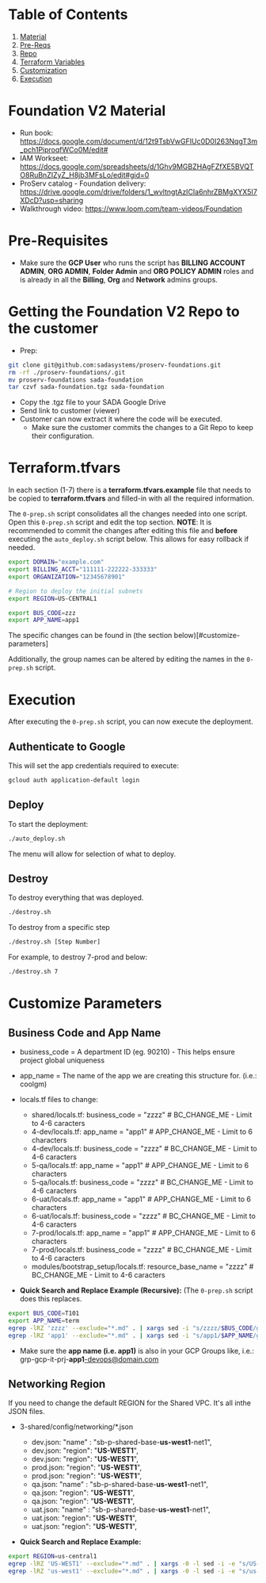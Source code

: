 # Table of Contents
1. [Material](#Foundation-V2-Material)
2. [Pre-Reqs](#Pre-Requisites)
3. [Repo](#Getting-the-Foundation-V2-Repo-to-the-customer)
4. [Terraform Variables](#Terraformtfvars)
5. [Customization](#Customize-Business-Code-App-Name-and-Networking)
6. [Execution](#Execution)

# Foundation V2 Material

- Run book: https://docs.google.com/document/d/12t9TsbVwGFIUc0D0I263NqgT3m_pch1PiproqfWCo0M/edit#
- IAM Workseet: https://docs.google.com/spreadsheets/d/1Ghv9MGBZHAgFZfXE5BVQTO8RuBnZIZyZ_H8jb3MFsLo/edit#gid=0
- ProServ catalog - Foundation delivery: https://drive.google.com/drive/folders/1_wvltngtAzICIa6nhrZBMgXYX5I7XDcD?usp=sharing
- Walkthrough video: https://www.loom.com/team-videos/Foundation

# Pre-Requisites

- Make sure the **GCP User** who runs the script has **BILLING ACCOUNT ADMIN**, **ORG ADMIN**, **Folder Admin** and **ORG POLICY ADMIN** roles and is already in all the **Billing**, **Org** and **Network** admins groups.

# Getting the Foundation V2 Repo to the customer
- Prep:
```bash
git clone git@github.com:sadasystems/proserv-foundations.git
rm -rf ./proserv-foundations/.git
mv proserv-foundations sada-foundation
tar czvf sada-foundation.tgz sada-foundation
```
- Copy the .tgz file to your SADA Google Drive
- Send link to customer (viewer)
- Customer can now extract it where the code will be executed.
  - Make sure the customer commits the changes to a Git Repo to keep their configuration.

# Terraform.tfvars

In each section (1-7) there is a **terraform.tfvars.example** file that needs to be copied to **terraform.tfvars** and filled-in with all the required information.

The `0-prep.sh` script consolidates all the changes needed into one script. Open this `0-prep.sh` script and edit the top section. **NOTE**: It is recommended to commit the changes after editing this file and **before** executing the `auto_deploy.sh` script below. This allows for easy rollback if needed. 

```bash
export DOMAIN="example.com"
export BILLING_ACCT="111111-222222-333333"
export ORGANIZATION="12345678901"

# Region to deploy the initial subnets
export REGION=US-CENTRAL1

export BUS_CODE=zzz
export APP_NAME=app1
```

The specific changes can be found in (the section below)[#customize-parameters]

Additionally, the group names can be altered by editing the names in the `0-prep.sh` script. 


# Execution

After executing the `0-prep.sh` script, you can now execute the deployment.

## Authenticate to Google
This will set the app credentials required to execute:
```bash
gcloud auth application-default login
```

## Deploy
To start the deployment:
```bash
./auto_deploy.sh
```

The menu will allow for selection of what to deploy.  

## Destroy
To destroy everything that was deployed.
```bash
./destroy.sh
```

To destroy from a specific step
```bash
./destroy.sh [Step Number]
```

For example, to destroy 7-prod and below:
```bash
./destroy.sh 7
```


# Customize Parameters

## Business Code and App Name

- business_code = A department ID (eg. 90210) - This helps ensure project global uniqueness
- app_name = The name of the app we are creating this structure for. (i.e.: coolgm)

- locals.tf files to change:
  - shared/locals.tf:  business_code    = "zzzz" # BC_CHANGE_ME  - Limit to 4-6 caracters
  - 4-dev/locals.tf:   app_name         = "app1" # APP_CHANGE_ME - Limit to 6 characters
  - 4-dev/locals.tf:   business_code    = "zzzz" # BC_CHANGE_ME  - Limit to 4-6 caracters
  - 5-qa/locals.tf:    app_name         = "app1" # APP_CHANGE_ME - Limit to 6 characters
  - 5-qa/locals.tf:    business_code    = "zzzz" # BC_CHANGE_ME  - Limit to 4-6 caracters
  - 6-uat/locals.tf:   app_name         = "app1" # APP_CHANGE_ME - Limit to 6 characters
  - 6-uat/locals.tf:   business_code    = "zzzz" # BC_CHANGE_ME  - Limit to 4-6 caracters
  - 7-prod/locals.tf:  app_name         = "app1" # APP_CHANGE_ME - Limit to 6 characters
  - 7-prod/locals.tf:  business_code    = "zzzz" # BC_CHANGE_ME  - Limit to 4-6 caracters
  - modules/bootstrap_setup/locals.tf:  resource_base_name  = "zzzz" # BC_CHANGE_ME - Limit to 4-6 caracters

- **Quick Search and Replace Example (Recursive):** (The `0-prep.sh` script does this replaces.
```bash
export BUS_CODE=T101
export APP_NAME=term
egrep -lRZ 'zzzz' --exclude="*.md" . | xargs sed -i "s/zzzz/$BUS_CODE/g"
egrep -lRZ 'app1' --exclude="*.md" . | xargs sed -i "s/app1/$APP_NAME/g"
```
  - Make sure the **app name (i.e. app1)** is also in your GCP Groups like, i.e.: grp-gcp-it-prj-**app1**-devops@domain.com


## Networking Region

If you need to change the default REGION for the Shared VPC.  It's all inthe JSON files.

- 3-shared/config/networking/*.json
  - dev.json:  "name" : "sb-p-shared-base-**us-west1**-net1",
  - dev.json:  "region": "**US-WEST1**",
  - dev.json:  "region": "**US-WEST1**",
  - prod.json: "region": "**US-WEST1**",
  - prod.json: "region": "**US-WEST1**",
  - qa.json:   "name" : "sb-p-shared-base-**us-west1**-net1",
  - qa.json:   "region": "**US-WEST1**",
  - qa.json:   "region": "**US-WEST1**",
  - uat.json:  "name" : "sb-p-shared-base-**us-west1**-net1",
  - uat.json:  "region": "**US-WEST1**",
  - uat.json:  "region": "**US-WEST1**",

- **Quick Search and Replace Example:**
```bash
export REGION=us-central1
egrep -lRZ 'US-WEST1' --exclude="*.md" . | xargs -0 -l sed -i -e "s/US-WEST1/$REGION/g"
egrep -lRZ 'us-west1' --exclude="*.md" . | xargs -0 -l sed -i -e "s/us-west1/$REGION/g"
```

